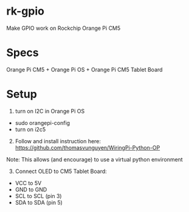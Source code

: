 # rk-gpio
Make GPIO work on Rockchip Orange Pi CM5

# Specs

Orange Pi CM5 + Orange Pi OS + Orange Pi CM5 Tablet Board

# Setup

1. turn on I2C in Orange Pi OS
- sudo orangepi-config
- turn on i2c5

2. Follow and install instruction here: https://github.com/thomasvunguyen/WiringPi-Python-OP

Note: This allows (and encourage) to use a virtual python environment

3. Connect OLED to CM5 Tablet Board:
- VCC to 5V
- GND to GND
- SCL to SCL (pin 3)
- SDA to SDA (pin 5)


